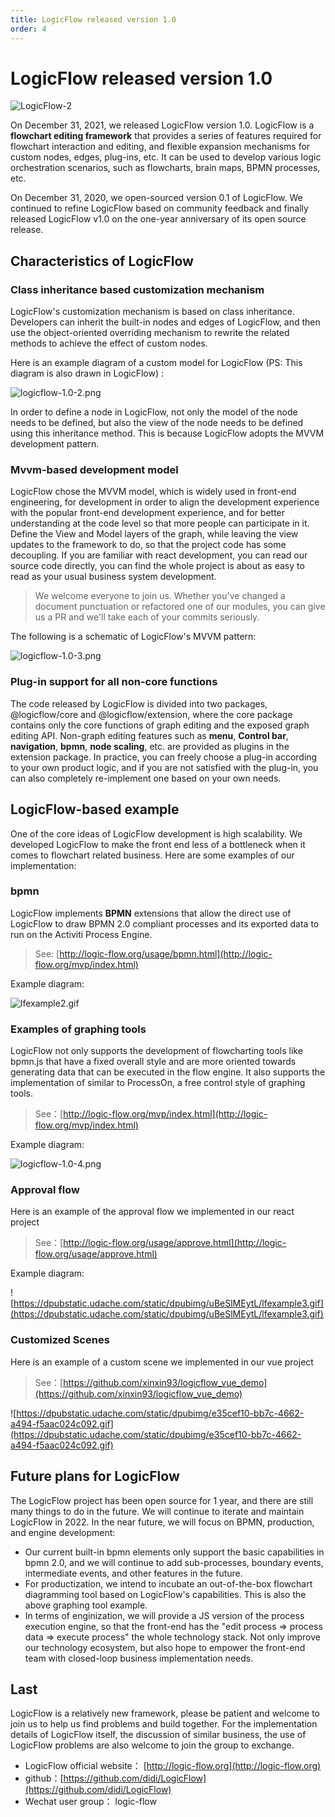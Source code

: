 ```yaml
---
title: LogicFlow released version 1.0
order: 4
---
```


# LogicFlow released version 1.0

![LogicFlow-2](https://github.com/didi/LogicFlow/assets/27529822/2208aad3-34eb-4f47-b738-0856a9a54545)

On December 31, 2021, we released LogicFlow version 1.0. LogicFlow is a **flowchart editing framework** that provides a series of features required for flowchart interaction and editing, and flexible expansion mechanisms for custom nodes, edges, plug-ins, etc. It can be used to develop various logic orchestration scenarios, such as flowcharts, brain maps, BPMN processes, etc.

On December 31, 2020, we open-sourced version 0.1 of LogicFlow. We continued to refine LogicFlow based on community feedback and finally released LogicFlow v1.0 on the one-year anniversary of its open source release.

## Characteristics of LogicFlow

### Class inheritance based customization mechanism

LogicFlow's customization mechanism is based on class inheritance. Developers can inherit the built-in nodes and edges of LogicFlow, and then use the object-oriented overriding mechanism to rewrite the related methods to achieve the effect of custom nodes.

Here is an example diagram of a custom model for LogicFlow (PS: This diagram is also drawn in LogicFlow) :

![logicflow-1.0-2.png](https://github.com/didi/LogicFlow/assets/27529822/1f582b02-3107-4549-958a-94b3e62e059f)

In order to define a node in LogicFlow, not only the model of the node needs to be defined, but also the view of the node needs to be defined using this inheritance method. This is because LogicFlow adopts the MVVM development pattern.

### Mvvm-based development model

LogicFlow chose the MVVM model, which is widely used in front-end engineering, for development in order to align the development experience with the popular front-end development experience, and for better understanding at the code level so that more people can participate in it. Define the View and Model layers of the graph, while leaving the view updates to the framework to do, so that the project code has some decoupling.   If you are familiar with react development, you can read our source code directly, you can find the whole project is about as easy to read as your usual business system development.

> We welcome everyone to join us. Whether you've changed a document punctuation or refactored one of our modules, you can give us a PR and we'll take each of your commits seriously.

The following is a schematic of LogicFlow's MVVM pattern:

![logicflow-1.0-3.png](https://github.com/didi/LogicFlow/assets/27529822/f6e16693-85e2-49fa-91d0-524ccae53112)

### Plug-in support for all non-core functions

The code released by LogicFlow is divided into two packages, @logicflow/core and @logicflow/extension, where the core package contains only the core functions of graph editing and the exposed graph editing API. Non-graph editing features such as **menu**, **Control bar**, **navigation**, **bpmn**, **node scaling**, etc. are provided as plugins in the extension package. In practice, you can freely choose a plug-in according to your own product logic, and if you are not satisfied with the plug-in, you can also completely re-implement one based on your own needs.

## LogicFlow-based example

One of the core ideas of LogicFlow development is high scalability. We developed LogicFlow to make the front end less of a bottleneck when it comes to flowchart related business. Here are some examples of our implementation:

### bpmn

LogicFlow implements **BPMN** extensions that allow the direct use of LogicFlow to draw BPMN 2.0 compliant processes and its exported data to run on the Activiti Process Engine.

> See: [http://logic-flow.org/usage/bpmn.html](http://logic-flow.org/mvp/index.html)

Example diagram:

![lfexample2.gif](https://dpubstatic.udache.com/static/dpubimg/CS6S6q9Yxf/lfexample2.gif)

### Examples of graphing tools

LogicFlow not only supports the development of flowcharting tools like bpmn.js that have a fixed overall style and are more oriented towards generating data that can be executed in the flow engine. It also supports the implementation of similar to ProcessOn, a free control style of graphing tools.

> See：[http://logic-flow.org/mvp/index.html](http://logic-flow.org/mvp/index.html)

Example diagram:

![logicflow-1.0-4.png](https://github.com/didi/LogicFlow/assets/27529822/c842abac-e7af-445a-ad06-36e6d0a17b7f)

### Approval flow

Here is an example of the approval flow we implemented in our react project

> See：[http://logic-flow.org/usage/approve.html](http://logic-flow.org/usage/approve.html)

Example diagram:

![https://dpubstatic.udache.com/static/dpubimg/uBeSlMEytL/lfexample3.gif](https://dpubstatic.udache.com/static/dpubimg/uBeSlMEytL/lfexample3.gif)

### Customized Scenes

Here is an example of a custom scene we implemented in our vue project

> See：[https://github.com/xinxin93/logicflow_vue_demo](https://github.com/xinxin93/logicflow_vue_demo)

![https://dpubstatic.udache.com/static/dpubimg/e35cef10-bb7c-4662-a494-f5aac024c092.gif](https://dpubstatic.udache.com/static/dpubimg/e35cef10-bb7c-4662-a494-f5aac024c092.gif)

## Future plans for LogicFlow

The LogicFlow project has been open source for 1 year, and there are still many things to do in the future. We will continue to iterate and maintain LogicFlow in 2022. In the near future, we will focus on BPMN, production, and engine development:

- Our current built-in bpmn elements only support the basic capabilities in bpmn 2.0, and we will continue to add sub-processes, boundary events, intermediate events, and other features in the future.
- For productization, we intend to incubate an out-of-the-box flowchart diagramming tool based on LogicFlow's capabilities.  This is also the above graphing tool example.
- In terms of enginization, we will provide a JS version of the process execution engine, so that the front-end has the "edit process => process data => execute process" the whole technology stack. Not only improve our technology ecosystem, but also hope to empower the front-end team with closed-loop business implementation needs.

## Last

LogicFlow is a relatively new framework, please be patient and welcome to join us to help us find problems and build together. For the implementation details of LogicFlow itself, the discussion of similar business, the use of LogicFlow problems are also welcome to join the group to exchange.

-   LogicFlow official website： [http://logic-flow.org](http://logic-flow.org)
-   github：[https://github.com/didi/LogicFlow](https://github.com/didi/LogicFlow)
-   Wechat user group： logic-flow